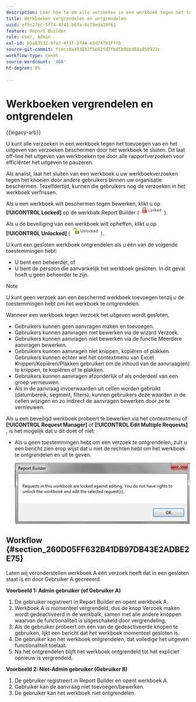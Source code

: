 ```yaml
---
description: Leer hoe te om alle verzoeken in een werkboek tegen het toevoegen van en het uitgeven van verzoeken te beschermen door het werkboek te sluiten.
title: Werkboeken vergrendelen en ontgrendelen
uuid: ef5c276c-5f74-4741-b6fa-4c79eda29f62
feature: Report Builder
role: User, Admin
exl-id: b5a83532-9fa7-4f1f-b744-e5d74781fffb
source-git-commit: fcecc8a493852f5682fd7fbd5b9bb484a850922c
workflow-type: tm+mt
source-wordcount: '466'
ht-degree: 0%

---
```


# Werkboeken vergrendelen en ontgrendelen

{{legacy-arb}}

U kunt alle verzoeken in een werkboek tegen het toevoegen van en het uitgeven van verzoeken beschermen door het werkboek te sluiten. Dit laat off-line het uitgeven van werkboeken toe door alle rapportverzoeken voor efficiënter het uitgeven te pauzeren.

Als analist, laat het sluiten van een werkboek u uw werkboekverzoeken tegen het knoeien door andere gebruikers binnen uw organisatie beschermen. Tezelfdertijd, kunnen die gebruikers nog de verzoeken in het werkboek verfrissen.

Als u een werkboek wilt beschermen tegen bewerken, klikt u op **[!UICONTROL Locked]** op de werkbalk Report Builder ( ![](assets/locked_icon.png) ).

Als u de beveiliging van een werkboek wilt opheffen, klikt u op **[!UICONTROL Unlocked]** ( ![](assets/unlocked_icon.png) ).

U kunt een gesloten werkboek ontgrendelen als u één van de volgende toestemmingen hebt:

* U bent een beheerder, of
* U bent de persoon die aanvankelijk het werkboek gesloten. In dit geval hoeft u geen beheerder te zijn.

>[!NOTE]
>
>U kunt geen verzoek aan een beschermd werkboek toevoegen tenzij u de toestemmingen hebt om het werkboek te ontgrendelen.

Wanneer een werkboek tegen verzoek het uitgeven wordt gesloten,

* Gebruikers kunnen geen aanvragen maken en toevoegen.
* Gebruikers kunnen aanvragen niet bewerken via de wizard Verzoek.
* Gebruikers kunnen aanvragen niet bewerken via de functie Meerdere aanvragen bewerken.
* Gebruikers kunnen aanvragen niet knippen, kopiëren of plakken. Gebruikers kunnen echter wel het contextmenu van Excel Knippen/Kopiëren/Plakken gebruiken om de inhoud van de aanvraag(en) te knippen, te kopiëren of te plakken.
* Gebruikers kunnen aanvragen afzonderlijk of als onderdeel van een groep vernieuwen.
* Als in de aanvraag invoerwaarden uit cellen worden gebruikt (datumbereik, segment, filters), kunnen gebruikers deze waarden in de cellen wijzigen en zo indirect de aanvragen bewerken door ze te vernieuwen.

Als u een beveiligd werkboek probeert te bewerken via het contextmenu of **[!UICONTROL Request Manager]** of **[!UICONTROL Edit Multiple Requests]** , is het mogelijk dat u dit doet of niet:

* Als u geen toestemmingen hebt om een verzoek te ontgrendelen, zult u een bericht zien erop wijst dat u niet de rechten hebt om het werkboek te ontgrendelen en uit te geven.

  ![ Schermafbeelding die het foutenbericht toont wanneer u geen toestemmingen hebt om een verzoek te ontgrendelen.](assets/locked_workbook_error.png)

## Workflow {#section_260D05FF632B41DB97DB43E2ADBE2E75}

Laten wij veronderstellen werkboek A één verzoek heeft dat in een gesloten staat is en door Gebruiker A gecreeerd.

**Voorbeeld 1: Admin gebruiker (of Gebruiker A)**

1. De gebruiker registreert in Report Builder en opent werkboek A.
1. Werkboek A is momenteel vergrendeld, dus de knop Verzoek maken wordt gedeactiveerd in de werkbalk, samen met alle andere knoppen waarvan de functionaliteit is uitgeschakeld door vergrendeling.
1. Als de gebruiker probeert om één van de gedeactiveerde knopen te gebruiken, lijkt een bericht dat het werkboek momenteel gesloten is.
1. De gebruiker kan het werkboek ontgrendelen, dat volledige het uitgeven functionaliteit toelaat.
1. Na het ontgrendelen blijft het werkboek ontgrendeld tot het expliciet opnieuw is vergrendeld.

**Voorbeeld 2: Niet-Admin gebruiker (Gebruiker B)**

1. De gebruiker registreert in Report Builder en opent werkboek A.
1. Gebruiker kan de aanvraag niet toevoegen/bewerken.
1. De gebruiker kan het werkboek niet ontgrendelen.
